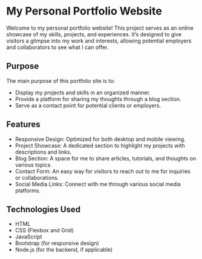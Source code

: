 

# My Personal Portfolio Website
Welcome to my personal portfolio website! This project serves as an online showcase of my skills, projects, and experiences. It’s designed to give visitors a glimpse into my work and interests, allowing potential employers and collaborators to see what I can offer.

## Purpose
The main purpose of this portfolio site is to:

- Display my projects and skills in an organized manner.
- Provide a platform for sharing my thoughts through a blog section.
- Serve as a contact point for potential clients or employers.


## Features
- Responsive Design: Optimized for both desktop and mobile viewing.
- Project Showcase: A dedicated section to highlight my projects with descriptions and links.
- Blog Section: A space for me to share articles, tutorials, and thoughts on various topics.
- Contact Form: An easy way for visitors to reach out to me for inquiries or collaborations.
- Social Media Links: Connect with me through various social media platforms.


## Technologies Used
- HTML
- CSS (Flexbox and Grid)
- JavaScript
- Bootstrap (for responsive design)
- Node.js (for the backend, if applicable)